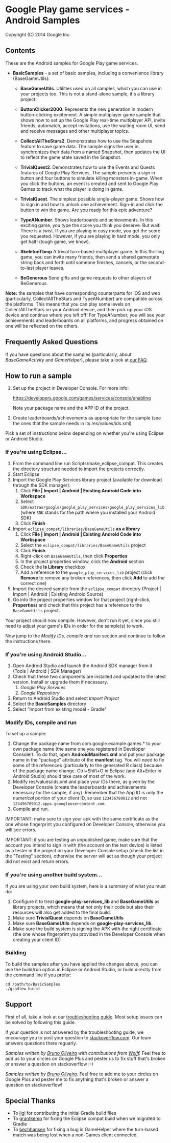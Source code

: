 Google Play game services - Android Samples
===========================================
Copyright (C) 2014 Google Inc.

<h2>Contents</h2>

These are the Android samples for Google Play game services.

* **BasicSamples** - a set of basic samples, including a convenience library (BaseGameUtils):

    * **BaseGameUtils**. Utilities used on all samples, which you can use in your projects too. This is not a stand-alone sample, it's a library project.

    * **ButtonClicker2000**. Represents the new generation in modern button-clicking excitement. A simple multiplayer game sample that shows how to set up the Google Play real-time multiplayer API, invite friends, automatch, accept invitations, use the waiting room UI, send and receive messages and other multiplayer topics.

    * **CollectAllTheStars2**. Demonstrates how to use the Snapshots feature to save game data. The sample signs the user in, synchronizes their data from a named Snapshot, then updates the UI to reflect the game state saved in the Snapshot.

    * **TrivialQuest2**. Demonstrates how to use the Events and Quests features of Google Play Services. The sample presents a sign in button and four buttons to simulate killing monsters in-game. When you click the buttons, an event is
created and sent to Google Play Games to track what the player is doing in game.

    * **TrivialQuest**. The simplest possible single-player game. Shows how to sign in and how to unlock one achievement. Sign-in and click the button to win the game. Are you ready for this epic adventure?

    * **TypeANumber**. Shows leaderboards and achievements. In this exciting game, you type the score you think you deserve. But wait! There is a twist. If you are playing in easy mode, you get the score you requested. However, if you are playing in hard mode, you only get half! (tough game, we know).

   * **SkeletonTbmp** A trivial turn-based-multiplayer game.  In this thrilling game, you can invite many friends, then send a shared gamestate string back and forth until someone finishes, cancels, or the second-to-last player leaves.

   * **BeGenerous** Send gifts and game requests to other players of BeGenerous.


**Note:** the samples that have corresponding counterparts for iOS and web (particularly, CollectAllTheStars and TypeANumber) are compatible across the platforms. This means that you can play some levels on CollectAllTheStars on your Android device, and then pick up your iOS device and continue where you left off! For TypeANumber, you will see your achievements and leaderboards on all platforms, and progress obtained on one will be reflected on the others.

<h2>Frequently Asked Questions</h2>

If you have questions about the samples (particularly, about *BaseGameActivity* and *GameHelper*), please
take a look at [our FAQ](https://github.com/playgameservices/android-samples/blob/master/FAQ.txt).

<h2>How to run a sample</h2>

1. Set up the project in Developer Console. For more info:

      https://developers.google.com/games/services/console/enabling

   Note your package name and the APP ID of the project.

1. Create leaderboards/achievements as appropriate for the sample
   (see the ones that the sample needs in its res/values/ids.xml)

Pick a set of instructions below depending on whether you're using Eclipse or Android Studio.

<h3>If you're using Eclipse...</h3>

1. From the command line run Scripts/make_eclipse_compat.  This creates the directory structure needed to import the projects correctly.
1. Start Eclipse
1. Import the Google Play Services library project (available for download through the SDK manager):
    1. Click **File | Import | Android | Existing Android Code into Workspace**
    1. Select `SDK/extras/google/google_play_services/google_play_services_lib` (where `SDK` stands for the path where you installed your Android SDK)
    1. Click **Finish**
1. Import `eclipse_compat/libraries/BaseGameUtils` **as a library**
    1. Click **File | Import | Android | Existing Android Code into Workspace**
    1. Select the `eclipse_compat/libraries/BaseGameUtils` project
    1. Click **Finish**
    1. Right-click on `BaseGameUtils`, then click **Properties**
    1. In the project properties window, click the **Android** section
    1. Check the **Is Library** checkbox
    1. Add a reference to the `google_play_services_lib` project (click **Remove** to remove any broken references, then click **Add** to add the correct one)
1. Import the desired sample from the `eclipse_compat` directory (Project | Import | Android | Existing Android Source)
1. Go into the project properties window for that project (right-click, **Properties**) and check that this project has a reference to the `BaseGameUtils` project.

Your project should now compile. However, don't run it yet, since you still need to adjust your game's IDs
in order for the sample(s) to work.

Now jump to the *Modify IDs, compile and run* section and continue to follow the instructions there.

<h3>If you're using Android Studio...</h3>

1. Open Android Studio and launch the Android SDK manager from it (Tools | Android | SDK Manager)
1. Check that these two components are installed and updated to the latest version. Install or upgrade
   them if necessary.
   1. *Google Play Services*
   1. *Google Repository*
1. Return to Android Studio and select *Import Project*
1. Select the **BasicSamples** directory
1. Select "Import from existing model - Gradle"

<h3>Modify IDs, compile and run</h3>

To set up a sample:

1. Change the package name from com.google.example.games.\* to your own package name
   (the same one you registered in Developer Console!). To do that, open **AndroidManifest.xml** and put
   your package name in the "package" attribute of the **manifest** tag. You will need to
   fix some of the references (particularly to the generated R class) because of the package name
   change. Ctrl+Shift+O in Eclipse (and Alt+Enter in Android Studio) should take care of most of the work.
1. Modify res/values/ids.xml and place your IDs there, as given by the
   Developer Console (create the leaderboards and achievements necessary for
   the sample, if any). Remember that the App ID is only the *numerical* portion
   of your client ID, so use `123456789012` and not `123456789012.apps.gooogleusercontent.com`.
1. Compile and run.

IMPORTANT: make sure to sign your apk with the same certificate
as the one whose fingerprint you configured on Developer Console, otherwise
you will see errors.

IMPORTANT: if you are testing an unpublished game, make sure that the account you intend
to sign in with (the account on the test device) is listed as a tester in the
project on your Developer Console setup (check the list in the "Testing"
section), otherwise the server will act as though your project did not exist and
return errors.

<h3>If you're using another build system...</h3>

If you are using your own build system, here is a summary of what you must do:

1. Configure it to treat **google-play-services_lib** and **BaseGameUtils** as library projects, which means that not only their code but also their resources will also get added to the final build.
1. Make sure **TrivialQuest** depends on **BaseGameUtils**
1. Make sure **BaseGameUtils** depends on **google-play-services_lib**.
1. Make sure the build system is signing the APK with the right certificate (the one whose fingerprint you provided in the Developer Console when creating your client ID)

<h3>Building</h3>
To build the samples after you have applied the changes above, you can use the build/run option in
Eclipse or Android Studio, or build directly from the command line if you prefer:

    cd /path/to/BasicSamples
    ./gradlew build

<h2>Support</h2>

First of all, take a look at our [troubleshooting guide](https://developers.google.com/games/services/android/troubleshooting). Most setup issues can be solved by following this guide.

If your question is not answered by the troubleshooting guide, we encourage you to post your question to [stackoverflow.com](stackoverflow.com). Our team answers questions there reguarly.

*Samples written by [Bruno Oliveira](http://plus.google.com/+BrunoOliveira) with contributions from [Wolff](http://plus.google.com/+WolffDobson).* Feel free to add us to your circles on Google Plus and pester us to fix stuff that's broken or answer a question on stackoverflow :-)

*Samples written by [Bruno Oliveira](http://plus.google.com/+BrunoOliveira).* Feel free to add me to your circles on Google Plus and pester me to fix anything that's broken or answer a question on stackoverflow!

<h2>Special Thanks</h2>

* To [ligi](http://github.com/ligi) for contributing the initial Gradle build files
* To [grantkemp](https://github.com/grantkemp) for fixing the Eclipse compat build when we migrated to Gradle
* To [bechhansen](https://github.com/bechhansen) for fixing a bug in GameHelper where the turn-based match was being lost when a non-Games client connected.

